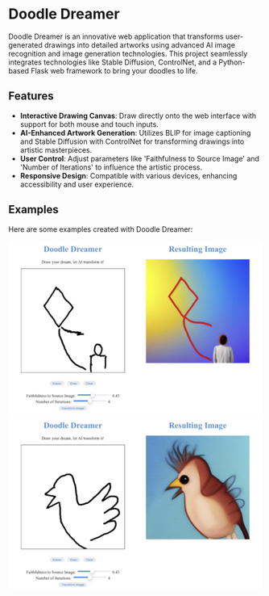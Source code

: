 # Doodle Dreamer

Doodle Dreamer is an innovative web application that transforms user-generated drawings into detailed artworks using advanced AI image recognition and image generation technologies. This project seamlessly integrates technologies like Stable Diffusion, ControlNet, and a Python-based Flask web framework to bring your doodles to life.

## Features

- **Interactive Drawing Canvas**: Draw directly onto the web interface with support for both mouse and touch inputs.
- **AI-Enhanced Artwork Generation**: Utilizes BLIP for image captioning and Stable Diffusion with ControlNet for transforming drawings into artistic masterpieces.
- **User Control**: Adjust parameters like 'Faithfulness to Source Image' and 'Number of Iterations' to influence the artistic process.
- **Responsive Design**: Compatible with various devices, enhancing accessibility and user experience.

## Examples

Here are some examples created with Doodle Dreamer:

![Kite Example](/assets/kite.png)
![Bird Example](/assets/bird.png)
